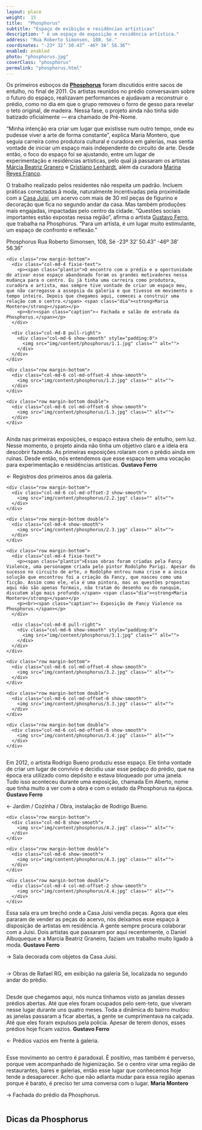 ```yaml
---
layout: place
weight:  15
title:  "Phosphorus"
subtitle: "Espaço de exibição e residências artísticas"
description: " é um espaço de exposição e residência artística."
address: "Rua Roberto Simonsen, 108, Sé."
coordinates: "-23º 32’ 50.43” -46º 38’ 56.36”"
enabled: enabled
photo: "phosphorus.jpg"
coverClass: "phosphorus"
permalink: "phosphorus.html"
---
```


<div class="container">
  <div class="row">
    <div class="col-md-10 col-md-offset-1">
      <p>Os primeiros esboços da <a href="http://cargocollective.com/phosphorus" targe="_blank"><strong>Phosphorus</strong></a> foram discutidos entre sacos de entulho, no final de 2011. Os artistas reunidos no prédio conversavam sobre o futuro do espaço, realizavam performances e ajudavam a reconstruir o prédio, como no dia em que o grupo removeu o forro de gesso para revelar o teto original, de madeira. Nessa fase, o projeto ainda não tinha sido batizado oficialmente — era chamado de Pré-Nome.</p>
      <p>“Minha intenção era criar um lugar que existisse num outro tempo, onde eu pudesse viver a arte de forma constante”, explica Maria Montero, que seguia carreira como produtora cultural e curadora em galerias, mas sentia vontade de iniciar um espaço mais independente do circuito de arte. Desde então, o foco do espaço foi se ajustando, entre um lugar de experimentação e residências artísticas, pelo qual já passaram os artistas <a href="http://www.marciabeatrizgranero.com/" target="_blank">Márcia Beatriz Granero</a> e <a href="http://cristianolenhardt.com.br/" target="_blank">Cristiano Lenhardt</a>, além da curadora <a href="http://www.marina-reyes.com/" target="_blank">Marina Reyes Franco</a>.</p>
      <p>O trabalho realizado pelos residentes não respeita um padrão. Incluem práticas conectadas à moda, naturalmente incentivadas pela proximidade com a <a href="https://www.facebook.com/CasaJuisi" target="_blank">Casa Juisi</a>, um acervo com mais de 30 mil peças de figurino e decoração que fica no segundo andar da casa. Mas também produções mais engajadas, impactadas pelo centro da cidade. “Questões sociais importantes estão expostas nessa região”, afirma o artista <a href="http://gustavoferro.org/" target="_blank">Gustavo Ferro</a>, que trabalha na Phosphorus. “Para um artista, é um lugar muito estimulante, um espaço de confronto e reflexão.”</p>
    </div>
  </div>

  <div class="location row">
    <div class="col-md-4 col-md-offset-4 text-center">
      <span class="company">Phosphorus</span>
      <span class="address">Rua Roberto Simonsen, 108, Sé</span>
      <span class="coordinates">-23º 32’ 50.43” -46º 38’ 56.36”</span>
      <div class="compass"></div>
    </div>
  </div>

</div>

<div class="centro-container">

  <!-- bloco 1 -->
  <div class="fixie-text-container">

    <div class="row margin-bottom">
      <div class="col-md-4 fixie-text">
        <p><span class="plantin">O encontro com o prédio e a oportunidade de ativar esse espaço abandonado foram os grandes motivadores nessa mudança para o centro. Eu já tinha uma carreira como produtora, curadora e artista, mas sempre tive vontade de criar um espaço meu, que não carregasse a assepsia da galeria e que tivesse em movimento o tempo inteiro. Depois que chegamos aqui, comecei a construir uma relação com o centro.</span> <span class="dia"><strong>Maria Montero</strong></span></p>
        <p><br><span class="caption">→ Fachada e salão de entrada da Phosphorus.</span></p>
      </div>

      <div class="col-md-8 pull-right">
      	<div class="col-md-6 show-smooth" style="padding:0">
          <img src="img/content/phosphorus/1.1.jpg" class="" alt="">
      	</div>
      </div>
    </div>

    <div class="row margin-bottom">
      <div class="col-md-6 col-md-offset-4 show-smooth">
        <img src="img/content/phosphorus/1.2.jpg" class="" alt="">
      </div>
    </div>

    <div class="row margin-bottom double">
      <div class="col-md-6 col-md-offset-6 show-smooth">
        <img src="img/content/phosphorus/1.3.jpg" class="" alt="">
      </div>
    </div>

  </div>

  <!-- bloco 2 -->
  <div class="fixie-text-container">
    <div class="row margin-bottom">
      <div class="col-md-8 show-smooth">
        <img src="img/content/phosphorus/2.1.jpg" class="" alt="">
      </div>
      <div class="col-md-4 fixie-text">
        <p><span class="plantin">Ainda nas primeiras exposições, o espaço estava cheio de entulho, sem luz. Nesse momento, o projeto ainda não tinha um objetivo claro e a ideia era descobrir fazendo. As primeiras exposições rolaram com o prédio ainda em ruínas. Desde então, nós entendemos que esse espaço tem uma vocação para experimentação e residências artísticas.</span> <span class="dia"><strong>Gustavo Ferro</strong></span></p>
        <p><span class="caption">← Registros dos primeiros anos da galeria.</span></p>
      </div>
    </div>

    <div class="row margin-bottom">
      <div class="col-md-6 col-md-offset-2 show-smooth">
        <img src="img/content/phosphorus/2.2.jpg" class="" alt="">
      </div>
    </div>

    <div class="row margin-bottom double">
      <div class="col-md-4 show-smooth">
        <img src="img/content/phosphorus/2.3.jpg" class="" alt="">
      </div>
    </div>

  </div>

  <!-- bloco 3 -->
  <div class="fixie-text-container">

    <div class="row margin-bottom">
      <div class="col-md-4 fixie-text">
        <p><span class="plantin">Essas obras foram criadas pela Fancy Violence, uma personagem criada pelo pintor Rodolpho Parigi. Apesar do sucesso no circuito de arte, o Rodolpho entrou numa crise e a única solução que encontrou foi a criação da Fancy, que nasceu como uma ficção. Assim como ele, ela é uma pintora, mas as questões propostas aqui não são apenas formais, não tratam do desenho ou do nanquim, discutem algo mais profundo.</span> <span class="dia"><strong>Maria Montero</strong></span></p>
        <p><br><span class="caption">→ Exposição de Fancy Violence na Phosphorus.</span></p>
      </div>

      <div class="col-md-8 pull-right">
      	<div class="col-md-6 show-smooth" style="padding:0">
          <img src="img/content/phosphorus/3.1.jpg" class="" alt="">
      	</div>
      </div>
    </div>

    <div class="row margin-bottom">
      <div class="col-md-6 col-md-offset-4 show-smooth">
        <img src="img/content/phosphorus/3.2.jpg" class="" alt="">
      </div>
    </div>

    <div class="row margin-bottom double">
      <div class="col-md-6 col-md-offset-6 show-smooth">
        <img src="img/content/phosphorus/3.3.jpg" class="" alt="">
      </div>
    </div>

    <div class="row margin-bottom double">
      <div class="col-md-6 col-md-offset-6 show-smooth">
        <img src="img/content/phosphorus/3.4.jpg" class="" alt="">
      </div>
    </div>

  </div>

  <!-- bloco 4 -->
  <div class="fixie-text-container">
    <div class="row margin-bottom">
      <div class="col-md-4 col-md-offset-4 show-smooth">
        <img src="img/content/phosphorus/4.1.jpg" class="" alt="">
      </div>
      <div class="col-md-4 fixie-text">
        <p><span class="plantin">Em 2012, o artista Rodrigo Bueno produziu esse espaço. Ele tinha vontade de criar um lugar de convívio e decidiu usar esse pedaço do prédio, que na época era utilizado como depósito e estava bloqueado por uma janela. Tudo isso aconteceu durante uma exposição, chamada Em Aberto, nome que tinha muito a ver com a obra e com o estado da Phosphorus na época.</span> <span class="dia"><strong>Gustavo Ferro</strong></span></p>
        <p><span class="caption">← Jardim / Cozinha / Obra, instalação de Rodrigo Bueno.</span></p>
      </div>
    </div>

    <div class="row margin-bottom">
      <div class="col-md-8 show-smooth">
        <img src="img/content/phosphorus/4.2.jpg" class="" alt="">
      </div>
    </div>

    <div class="row margin-bottom double">
      <div class="col-md-6 show-smooth">
        <img src="img/content/phosphorus/4.3.jpg" class="" alt="">
      </div>
    </div>

    <div class="row margin-bottom double">
      <div class="col-md-4 col-md-offset-2 show-smooth">
        <img src="img/content/phosphorus/4.4.jpg" class="" alt="">
      </div>
    </div>

  </div>

  <!-- bloco 5/6 -->
  <div class="fixie-text-container">
    <div class="row margin-bottom">
      <div class="col-md-4 fixie-text">
        <p><span class="plantin">Essa sala era um brechó onde a Casa Juisi vendia peças. Agora que eles pararam de vender as peças do acervo, nós deixamos esse espaço à disposição de artistas em residência. A gente sempre procura colaborar com a Juisi. Dois artistas que passaram por aqui recentemente, o Daniel Albuqueque e a Marcia Beatriz Graneiro, faziam um trabalho muito ligado à moda.</span> <span class="dia"><strong>Gustavo Ferro</strong></span></p>
        <p><span class="caption">→ Sala decorada com objetos da Casa Juisi.</span></p>
      </div>
      <div class="col-md-8 pull-right show-smooth">
        <img src="img/content/phosphorus/5.1.jpg" class="" alt="">
      </div>
    </div>
    <div class="row margin-bottom">
      <div class="col-md-4 col-md-offset-4 show-smooth">
        <img src="img/content/phosphorus/5.2.jpg" class="" alt="">
      </div>
    </div>
    <div class="row margin-bottom double">
      <div class="col-md-6 col-md-offset-6 show-smooth">
        <img src="img/content/phosphorus/5.3.jpg" class="" alt="">
      </div>
    </div>
  </div>

  <!-- bloco 7 -->
  <div class="fixie-text-container">
    <div class="row margin-bottom">
      <div class="col-md-4 fixie-text">
        <p><span class="caption">→ Obras de Rafael RG, em exibição na galeria Sé, localizada no segundo andar do prédio.</span></p>
      </div>
      <div class="col-md-8 pull-right show-smooth">
        <img src="img/content/phosphorus/6.1.jpg" class="" alt="">
      </div>
    </div>
    <div class="row margin-bottom">
      <div class="col-md-4 col-md-offset-8 show-smooth">
        <img src="img/content/phosphorus/6.2.jpg" class="" alt="">
      </div>
    </div>
    <div class="row margin-bottom double">
      <div class="col-md-4 col-md-offset-6 show-smooth">
        <img src="img/content/phosphorus/6.3.jpg" class="" alt="">
      </div>
    </div>
  </div>

  <!-- bloco 8 -->
  <div class="fixie-text-container">
    <div class="row margin-bottom">
      <div class="col-md-8 show-smooth">
        <img src="img/content/phosphorus/8.1.jpg" class="" alt="">
      </div>
      <div class="col-md-4 fixie-text">
        <p><span class="plantin">Desde que chegamos aqui, nós nunca tínhamos visto as janelas desses prédios abertas. Até que eles foram ocupados pelo sem-teto, que viveram nesse lugar durante uns quatro meses. Toda a dinâmica do bairro mudou: as janelas passaram a ficar abertas, a gente se cumprimentava na calçada. Até que eles foram expulsos pela polícia. Apesar de terem donos, esses prédios hoje ficam vazios. </span> <span class="dia"><strong>Gustavo Ferro</strong></span></p>
        <p><span class="caption">← Prédios vazios em frente à galeria.</span></p>
      </div>
    </div>
    <div class="row margin-bottom double">
      <div class="col-md-4 show-smooth">
        <img src="img/content/phosphorus/8.2.jpg" class="" alt="">
      </div>
    </div>
  </div>

  <!-- bloco 9 -->
  <div class="fixie-text-container">
    <div class="row margin-bottom">
      <div class="col-md-4 fixie-text">
      	<p><span class="plantin">Esse movimento ao centro é paradoxal. É positivo, mas também é perverso, porque vem acompanhado de higienização. Se o centro virar uma região de restaurantes, bares e galerias, então esse lugar que conhecemos hoje tende a desaparecer. Acho que não adianta mudar para essa região apenas porque é barato, é preciso ter uma conversa com o lugar.</span> <span class="dia"><strong>Maria Montero</strong></span></p>
        <p><span class="caption">→ Fachada do prédio da Phosphorus.</span></p>
      </div>
      <div class="col-md-8 pull-right show-smooth">
        <img src="img/content/phosphorus/9.1.jpg" class="" alt="">
      </div>
    </div>
    <div class="row margin-bottom">
      <div class="col-md-6 col-md-offset-6 show-smooth">
        <img src="img/content/phosphorus/9.2.jpg" class="" alt="">
      </div>
    </div>
  </div>

</div>


<div class="full-width map-holder">
  <h2 class="text-center"><span class="dia">Dicas da</span> <span class="plantin"><strong>Phosphorus</strong></span></h2>

  <!-- <div id="map-container"></div> -->
  <!-- <iframe src="https://www.google.com/maps/embed?pb=!1m14!1m8!1m3!1d3658.090132753457!2d-46.636655000000005!3d-23.5292604!3m2!1i1024!2i768!4f13.1!3m3!1m2!1s0x94ce5860b2823481%3A0xdb5ed1cfdd63acf!2sR.+Tr%C3%AAs+Rios%2C+252+-+Bom+Retiro%2C+S%C3%A3o+Paulo+-+SP!5e0!3m2!1sen!2sbr!4v1425680261565" width="100%" height="820" frameborder="0" style="border:0"></iframe> -->
</div>